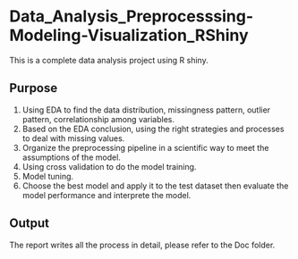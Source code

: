 # Data_Analysis_Preprocesssing-Modeling-Visualization_RShiny
This is a complete data analysis project using R shiny. 

## Purpose
1. Using EDA to find the data distribution, missingness pattern, outlier pattern, correlationship among variables.
2. Based on the EDA conclusion, using the right strategies and processes to deal with missing values.
3. Organize the preprocessing pipeline in a scientific way to meet the assumptions of the model.
4. Using cross validation to do the model training.
5. Model tuning.
5. Choose the best model and apply it to the test dataset then evaluate the model performance and interprete the model.

## Output
The report writes all the process in detail, please refer to the Doc folder.
